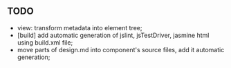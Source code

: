 ## TODO

* view: transform metadata into element tree;
* [build] add automatic generation of jslint, jsTestDriver, jasmine html using build.xml file;
* move parts of design.md into component's source files, add it automatic generation;

